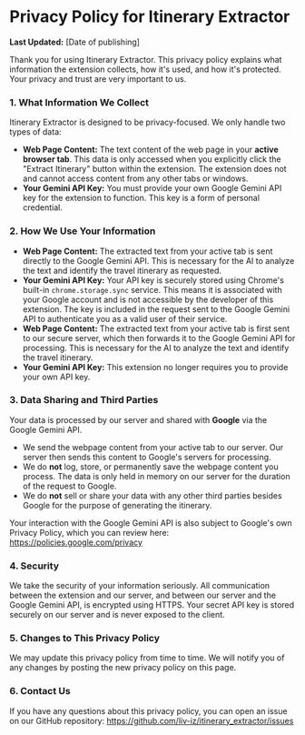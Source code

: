 # Privacy Policy for Itinerary Extractor

**Last Updated:** [Date of publishing]

Thank you for using Itinerary Extractor. This privacy policy explains what information the extension collects, how it's used, and how it's protected. Your privacy and trust are very important to us.

### 1. What Information We Collect

Itinerary Extractor is designed to be privacy-focused. We only handle two types of data:

*   **Web Page Content:** The text content of the web page in your **active browser tab**. This data is only accessed when you explicitly click the "Extract Itinerary" button within the extension. The extension does not and cannot access content from any other tabs or windows.
*   **Your Gemini API Key:** You must provide your own Google Gemini API key for the extension to function. This key is a form of personal credential.

### 2. How We Use Your Information

*   **Web Page Content:** The extracted text from your active tab is sent directly to the Google Gemini API. This is necessary for the AI to analyze the text and identify the travel itinerary as requested.
*   **Your Gemini API Key:** Your API key is securely stored using Chrome's built-in `chrome.storage.sync` service. This means it is associated with your Google account and is not accessible by the developer of this extension. The key is included in the request sent to the Google Gemini API to authenticate you as a valid user of their service.
*   **Web Page Content:** The extracted text from your active tab is first sent to our secure server, which then forwards it to the Google Gemini API for processing. This is necessary for the AI to analyze the text and identify the travel itinerary.
*   **Your Gemini API Key:** This extension no longer requires you to provide your own API key.

### 3. Data Sharing and Third Parties

Your data is processed by our server and shared with **Google** via the Google Gemini API.

*   We send the webpage content from your active tab to our server. Our server then sends this content to Google's servers for processing.
*   We do **not** log, store, or permanently save the webpage content you process. The data is only held in memory on our server for the duration of the request to Google.
*   We do **not** sell or share your data with any other third parties besides Google for the purpose of generating the itinerary.

Your interaction with the Google Gemini API is also subject to Google's own Privacy Policy, which you can review here: https://policies.google.com/privacy

### 4. Security

We take the security of your information seriously. All communication between the extension and our server, and between our server and the Google Gemini API, is encrypted using HTTPS. Your secret API key is stored securely on our server and is never exposed to the client.

### 5. Changes to This Privacy Policy

We may update this privacy policy from time to time. We will notify you of any changes by posting the new privacy policy on this page.

### 6. Contact Us

If you have any questions about this privacy policy, you can open an issue on our GitHub repository: https://github.com/liv-iz/itinerary_extractor/issues
